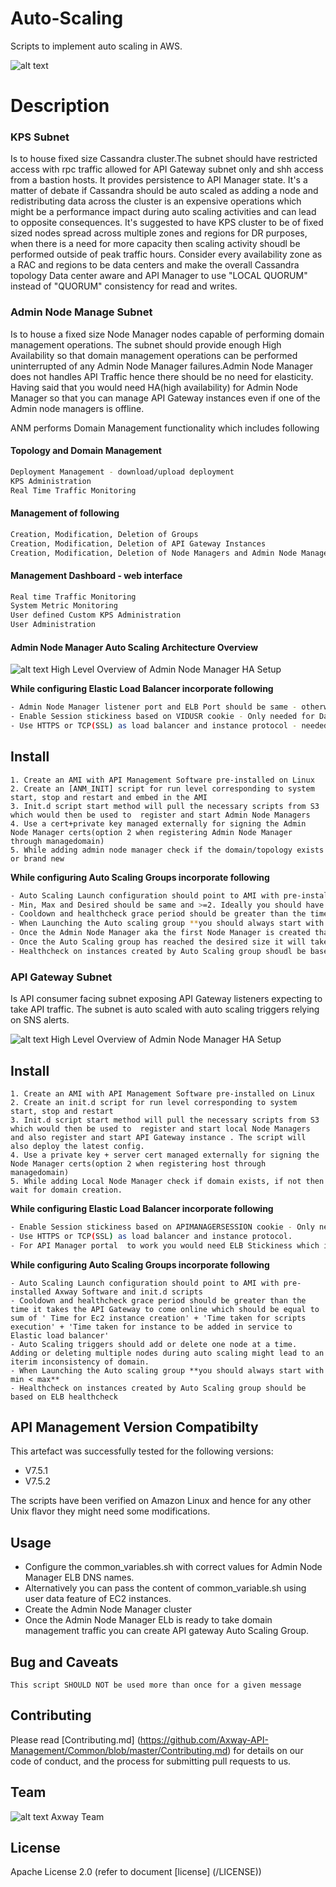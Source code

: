 # Auto-Scaling
Scripts to implement auto scaling in AWS.

![alt text][Overview]

# Description

### KPS Subnet

Is to house fixed size Cassandra cluster.The subnet should have restricted access with rpc traffic allowed for API Gateway subnet only and shh access from a bastion hosts. It provides persistence to API Manager state. It's a matter of debate if Cassandra should be auto scaled as adding a node and redistributing data across the cluster is an expensive operations which might be a performance impact during auto scaling activities and can lead to opposite consequences. It's  suggested to have KPS cluster to be of fixed sized nodes spread across multiple zones  and regions for DR purposes, when there is a need for more capacity then scaling activity shoudl be performed outside of peak traffic hours. Consider every availability zone as a  RAC and regions to be data centers and make the overall  Cassandra topology Data center aware and API Manager to use "LOCAL QUORUM" instead of "QUORUM" consistency for read and writes.
 
### Admin Node Manage Subnet

Is to house a fixed size Node Manager nodes capable of performing domain management operations. The subnet should provide enough High Availability so that domain management operations can be performed uninterrupted of any Admin Node Manager failures.Admin Node Manager does not handles API Traffic hence there should be no need for elasticity. Having said that you would need HA(high availability) for Admin Node Manager so that you can manage API Gateway instances even if one of the Admin node managers is offline.
 
ANM performs Domain Management functionality which includes following
 
#### Topology and Domain Management
```sh 
Deployment Management - download/upload deployment 
KPS Administration
Real Time Traffic Monitoring
``` 
#### Management of following 
```sh
Creation, Modification, Deletion of Groups 
Creation, Modification, Deletion of API Gateway Instances
Creation, Modification, Deletion of Node Managers and Admin Node Managers 
```

#### Management Dashboard - web interface    
```sh
Real time Traffic Monitoring 
System Metric Monitoring
User defined Custom KPS Administration
User Administration 
```

#### Admin Node Manager Auto Scaling Architecture Overview 

![alt text][ANMOverview] High Level Overview of Admin Node Manager HA Setup

**While configuring Elastic Load Balancer incorporate following**
 
```sh
- Admin Node Manager listener port and ELB Port should be same - otherwise you might get CSRF issues
- Enable Session stickiness based on VIDUSR cookie - Only needed for Dashboard
- Use HTTPS or TCP(SSL) as load balancer and instance protocol - needed because for dashboard to work you would need ELB Stickiness which is supported only for HTTP and HTTPS protocol
```
 
## Install

```
1. Create an AMI with API Management Software pre-installed on Linux
2. Create an [ANM_INIT] script for run level corresponding to system start, stop and restart and embed in the AMI
3. Init.d script start method will pull the necessary scripts from S3 which would then be used to  register and start Admin Node Managers
4. Use a cert+private key managed externally for signing the Admin Node Manager certs(option 2 when registering Admin Node Manager through managedomain)
5. While adding admin node manager check if the domain/topology exists or brand new
```

**While configuring Auto Scaling Groups incorporate following**
 
```sh
- Auto Scaling Launch configuration should point to AMI with pre-installed Axway Software and init.d scripts 
- Min, Max and Desired should be same and >=2. Ideally you should have atleast one Admin Node Manager in each availability zone of target AWS region.
- Cooldown and healthcheck grace period should be greater than the time it takes the Admin Node Manager to come online which would be equal to sum of ' Time for Ec2 instance creation' + 'Time taken for scripts execution' + 'Time taken for instance to be added in service to Elastic load balancer'
- When Launching the Auto scaling group **you should always start with min and max equal to 1**
- Once the Admin Node Manager aka the first Node Manager is created than gradually change the auto scaling group to desired size incrementally. 
- Once the Auto Scaling group has reached the desired size it will take care of any failures and will maintain a constant size in case of any EC2 instance failure.
- Healthcheck on instances created by Auto Scaling group shoudl be based on ELB healthcheck
```

### API Gateway Subnet
Is API consumer facing subnet exposing API Gateway listeners expecting to take API traffic. The subnet is auto scaled with auto scaling triggers relying on SNS alerts.

![alt text][APIGWOverview] High Level Overview of Admin Node Manager HA Setup

## Install
```
1. Create an AMI with API Management Software pre-installed on Linux
2. Create an init.d script for run level corresponding to system start, stop and restart
3. Init.d script start method will pull the necessary scripts from S3 which would then be used to  register and start local Node Managers and also register and start API Gateway instance . The script will also deploy the latest config.
4. Use a private key + server cert managed externally for signing the Node Manager certs(option 2 when registering host through managedomain)
5. While adding Local Node Manager check if domain exists, if not then wait for domain creation. 
```
**While configuring Elastic Load Balancer incorporate following**
 
```sh
- Enable Session stickiness based on APIMANAGERSESSION cookie - Only needed for API Manager(Portal part)
- Use HTTPS or TCP(SSL) as load balancer and instance protocol.
- For API Manager portal  to work you would need ELB Stickiness which is supported only for HTTP and HTTPS protocol
```

**While configuring Auto Scaling Groups incorporate following**
```
- Auto Scaling Launch configuration should point to AMI with pre-installed Axway Software and init.d scripts 
- Cooldown and healthcheck grace period should be greater than the time it takes the API Gateway to come online which should be equal to sum of ' Time for Ec2 instance creation' + 'Time taken for scripts execution' + 'Time taken for instance to be added in service to Elastic load balancer'
- Auto Scaling triggers should add or delete one node at a time.  Adding or deleting multiple nodes during auto scaling might lead to an iterim inconsistency of domain.
- When Launching the Auto scaling group **you should always start with min < max**
- Healthcheck on instances created by Auto Scaling group should be based on ELB healthcheck
```

## API Management Version Compatibilty
This artefact was successfully tested for the following versions:
- V7.5.1
- V7.5.2

The scripts have been verified on Amazon Linux and hence for any other Unix flavor they might need some modifications.

## Usage

- Configure the common_variables.sh with correct values for Admin Node Manager ELB DNS names. 
 - Alternatively you can pass the content of common_variable.sh using user data feature of EC2 instances. 
 - Create the Admin Node Manager cluster
 - Once the Admin Node Manager ELb is ready to take domain management traffic you can create API gateway Auto Scaling Group.

## Bug and Caveats

```
This script SHOULD NOT be used more than once for a given message
```

## Contributing

Please read [Contributing.md] (https://github.com/Axway-API-Management/Common/blob/master/Contributing.md) for details on our code of conduct, and the process for submitting pull requests to us.


## Team

![alt text][Axwaylogo] Axway Team

## License
Apache License 2.0 (refer to document [license] (/LICENSE))

[ANMINIT]: https://github.com/Axway-API-Management-Plus/Auto-Scaling-/blob/master/src/AdminNodeManager/script_ANM_init.sh
[Overview]: https://github.com/Axway-API-Management-Plus/Auto-Scaling-/blob/master/docs/Images/AUTO%20SCALING.jpg "Auto Scaling Overview"
[APIGWOverview]: https://github.com/Axway-API-Management-Plus/Auto-Scaling-/blob/master/docs/Images/APIGatewayAutoScaling.jpg  "APIGW AUTO SCALE OVERVIEW"
[Axwaylogo]: https://github.com/Axway-API-Management/Common/blob/master/img/AxwayLogoSmall.png  "Axway logo"
[ANMOverview]: https://github.com/Axway-API-Management-Plus/Auto-Scaling-/blob/master/docs/Images/AdminNodeManagerHA.jpg "ANM HA Overview"
